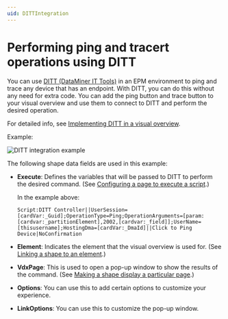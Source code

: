 ```yaml
---
uid: DITTIntegration
---
```


# Performing ping and tracert operations using DITT

You can use [DITT (DataMiner IT Tools)](xref:Dataminer_IT_Tool_Overview) in an EPM environment to ping and trace any device that has an endpoint. With DITT, you can do this without any need for extra code. You can add the ping button and trace button to your visual overview and use them to connect to DITT and perform the desired operation.

For detailed info, see [Implementing DITT in a visual overview](xref:Implementing_DITT_in_Visio).

Example:

![DITT integration example](~/develop/images/EPM_DITT_integration.png)

The following shape data fields are used in this example:

- **Execute**: Defines the variables that will be passed to DITT to perform the desired command. (See [Configuring a page to execute a script](xref:Configuring_a_page_to_execute_a_script_automatically).)

  In the example above:

  ```text
  Script:DITT Controller||UserSession=[cardVar:_Guid];OperationType=Ping;OperationArguments=[param:[cardvar:_partitionElement],2002,[cardvar:_field]];UserName=[thisusername];HostingDma=[cardVar:_DmaId]||Click to Ping Device|NoConfirmation
  ```

- **Element**: Indicates the element that the visual overview is used for. (See [Linking a shape to an element](xref:Linking_a_shape_to_an_element_a_service_or_a_redundancy_group).)

- **VdxPage**: This is used to open a pop-up window to show the results of the command. (See [Making a shape display a particular page](xref:Making_a_shape_display_a_particular_page_of_the_current_Visio_drawing).)

- **Options**: You can use this to add certain options to customize your experience.

- **LinkOptions**: You can use this to customize the pop-up window.
